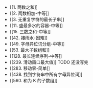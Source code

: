 * [[1. 两数之和]]
* [[2. 两数相加-中等]]
* [[3. 无重复字符的最长子串]]
* [[11. 盛最多水的容器-中等]]
* [[15. 三数之和-中等]]
* [[42. 接雨水-困难]]
* [[49. 字母异位词分组-中等]]
* [[53. 最大子数组和]]
* [[128. 最长连续序列-中等]]
* [[239. 滑动窗口最大值]]  TODO 还没写完
* [[283. 移动零-简单]]
* [[438. 找到字符串中所有字母异位词]]
* [[560. 和为 K 的子数组]]


